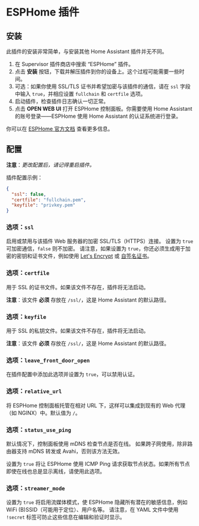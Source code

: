 # ESPHome 插件

## 安装

此插件的安装非常简单，与安装其他 Home Assistant 插件并无不同。

1. 在 Supervisor 插件商店中搜索 “ESPHome” 插件。
2. 点击 **安装** 按钮，下载并解压插件到你的设备上。这个过程可能需要一些时间。
3. 可选：如果你使用 SSL/TLS 证书并希望加密与该插件的通信，请在 `ssl` 字段中输入 `true`，并相应设置 `fullchain` 和 `certfile` 选项。
4. 启动插件，检查插件日志确认一切正常。
5. 点击 **OPEN WEB UI** 打开 ESPHome 控制面板。你需要使用 Home Assistant 的账号登录——ESPHome 使用 Home Assistant 的认证系统进行登录。

你可以在 [ESPHome 官方文档](https://esphome.io/) 查看更多信息。

## 配置

**注意**：*更改配置后，请记得重启插件。*

插件配置示例：

```json
{
  "ssl": false,
  "certfile": "fullchain.pem",
  "keyfile": "privkey.pem"
}
```

### 选项：`ssl`

启用或禁用与该插件 Web 服务器的加密 SSL/TLS（HTTPS）连接。
设置为 `true` 可加密通信，`false` 则不加密。
请注意，如果设置为 `true`，你还必须生成用于加密的密钥和证书文件，例如使用 [Let's Encrypt](https://www.home-assistant.io/addons/lets_encrypt/) 或 [自签名证书](https://www.home-assistant.io/docs/ecosystem/certificates/tls_self_signed_certificate/)。

### 选项：`certfile`

用于 SSL 的证书文件。如果该文件不存在，插件将无法启动。

**注意**：该文件 **必须** 存放在 `/ssl/`，这是 Home Assistant 的默认路径。

### 选项：`keyfile`

用于 SSL 的私钥文件。如果该文件不存在，插件将无法启动。

**注意**：该文件 **必须** 存放在 `/ssl/`，这是 Home Assistant 的默认路径。

### 选项：`leave_front_door_open`

在插件配置中添加此选项并设置为 `true`，可以禁用认证。

### 选项：`relative_url`

将 ESPHome 控制面板托管在相对 URL 下，这样可以集成到现有的 Web 代理（如 NGINX）中。默认值为 `/`。

### 选项：`status_use_ping`

默认情况下，控制面板使用 mDNS 检查节点是否在线。
如果跨子网使用，除非路由器支持 mDNS 转发或 Avahi，否则该方法无效。

设置为 `true` 将让 ESPHome 使用 ICMP Ping 请求获取节点状态。如果所有节点即使在线也总是显示离线，请使用此选项。

### 选项：`streamer_mode`

设置为 `true` 将启用流媒体模式，使 ESPHome 隐藏所有潜在的敏感信息，例如 WiFi (B)SSID（可能用于定位）、用户名等。
请注意，在 YAML 文件中使用 `!secret` 标签可防止这些信息在编辑和验证时显示。
